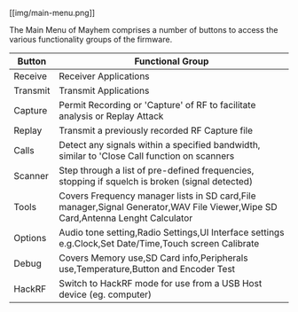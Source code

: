 [[img/main-menu.png]]

The Main Menu of Mayhem comprises a number of buttons to access the various functionality groups of the firmware.

|Button|Functional Group|
|------|----------------|
|Receive|Receiver Applications|
|Transmit|Transmit Applications|
|Capture|Permit Recording or 'Capture' of RF to facilitate analysis or Replay Attack|
|Replay|Transmit a previously recorded RF Capture file|
|Calls|Detect any signals within a specified bandwidth, similar to 'Close Call function on scanners|
|Scanner|Step through a list of pre-defined frequencies, stopping if squelch is broken (signal detected)|
|Tools|Covers Frequency manager lists in SD card,File manager,Signal Generator,WAV File Viewer,Wipe SD Card,Antenna Lenght Calculator|
|Options|Audio tone setting,Radio Settings,UI Interface settings e.g.Clock,Set Date/Time,Touch screen Calibrate|
|Debug|Covers Memory use,SD Card info,Peripherals use,Temperature,Button and Encoder Test|
|HackRF|Switch to HackRF mode for use from a USB Host device (eg. computer)|

